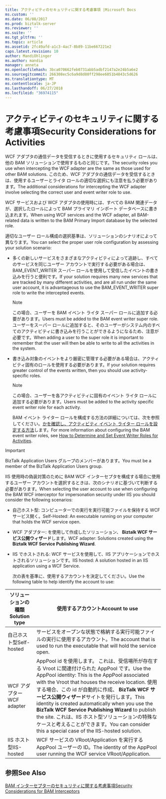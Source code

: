 ```yaml
---
title: アクティビティのセキュリティに関する考慮事項 |Microsoft Docs
ms.custom: ''
ms.date: 06/08/2017
ms.prod: biztalk-server
ms.reviewer: ''
ms.suite: ''
ms.tgt_pltfrm: ''
ms.topic: article
ms.assetid: 2fc49afd-a1c3-4ac7-8b89-11be667221e2
caps.latest.revision: 10
author: MandiOhlinger
ms.author: mandia
manager: anneta
ms.openlocfilehash: 3bca070662feb0731abb5adbf2147a2e24b5a6e2
ms.sourcegitcommit: 266308ec5c6a9d8d80ff298ee6051b4843c5d626
ms.translationtype: MT
ms.contentlocale: ja-JP
ms.lasthandoff: 06/27/2018
ms.locfileid: "36974115"
---
```

# <a name="security-considerations-for-activities"></a><span data-ttu-id="7d7af-102">アクティビティのセキュリティに関する考慮事項</span><span class="sxs-lookup"><span data-stu-id="7d7af-102">Security Considerations for Activities</span></span>
<span data-ttu-id="7d7af-103">WCF アダプタの通信データを受信するときに使用するセキュリティ ロールは、他の BAM ソリューションで使用するものと同じです。</span><span class="sxs-lookup"><span data-stu-id="7d7af-103">The security roles you use when intercepting the WCF adapter are the same as those used for other BAM solutions.</span></span> <span data-ttu-id="7d7af-104">このため、WCF アダプタの通信データを受信するときは、使用するユーザーとライタ ロールの適切な選択にも注意を払う必要があります。</span><span class="sxs-lookup"><span data-stu-id="7d7af-104">The additional considerations for intercepting the WCF adapter involve selecting the correct user and event writer role to use.</span></span>  
  
 <span data-ttu-id="7d7af-105">WCF サービスおよび WCF アダプタの使用時には、すべての BAM 関連データが、選択したロールによって BAM プライマリ インポート データベースに書き込まれます。</span><span class="sxs-lookup"><span data-stu-id="7d7af-105">When using WCF services and the WCF adapter, all BAM-related data is written to the BAM Primary Import database by the selected role.</span></span>  
  
 <span data-ttu-id="7d7af-106">適切なユーザー ロール構成の選択基準は、ソリューションのシナリオによって異なります。</span><span class="sxs-lookup"><span data-stu-id="7d7af-106">You can select the proper user role configuration by assessing your solution scenario:</span></span>  
  
- <span data-ttu-id="7d7af-107">多くの新しいサービスをさまざまなアクティビティによって追跡し、すべてのサービスを同じユーザー アカウントで実行する必要がある場合は、BAM_EVENT_WRITER スーパー ロールを使用して受信したイベントの書き込みを行うと便利です。</span><span class="sxs-lookup"><span data-stu-id="7d7af-107">If your solution requires many new services that are tracked by many different activities, and are all run under the same user account, it is advantageous to use the BAM_EVENT_WRITER super role to write the intercepted events.</span></span>  
  
  > [!NOTE]
  >  <span data-ttu-id="7d7af-108">この場合、ユーザーを BAM イベント ライタ スーパー ロールに追加する必要があります。</span><span class="sxs-lookup"><span data-stu-id="7d7af-108">Users must be added to the BAM event writer super role.</span></span> <span data-ttu-id="7d7af-109">ユーザーをスーパー ロールに追加すると、そのユーザーがシステム内のすべてのアクティビティに書き込みを行うことができるようになるため、注意が必要です。</span><span class="sxs-lookup"><span data-stu-id="7d7af-109">When adding a user to the super role it is important to remember that the user will then be able to write to all the activities in the system.</span></span>  
  
- <span data-ttu-id="7d7af-110">書き込み対象のイベントをより厳密に管理する必要がある場合は、アクティビティ固有のロールを使用する必要があります。</span><span class="sxs-lookup"><span data-stu-id="7d7af-110">If your solution requires greater control of the events written, then you should use activity-specific roles.</span></span>  
  
  > [!NOTE]
  >  <span data-ttu-id="7d7af-111">この場合、ユーザーを各アクティビティに固有のイベント ライタ ロールに追加する必要があります。</span><span class="sxs-lookup"><span data-stu-id="7d7af-111">Users must be added to the activity specific event writer role for each activity.</span></span>  
  
  <span data-ttu-id="7d7af-112">BAM イベント ライター ロールを構成する方法の詳細については、次を参照してください。[かを確認し、アクティビティ イベント ライター ロールを設定する方法](../core/how-to-determine-and-set-event-writer-roles-for-activities.md)します。</span><span class="sxs-lookup"><span data-stu-id="7d7af-112">For more information about configuring the BAM event writer roles, see [How to Determine and Set Event Writer Roles for Activities](../core/how-to-determine-and-set-event-writer-roles-for-activities.md).</span></span>  
  
> [!IMPORTANT]
>  <span data-ttu-id="7d7af-113">BizTalk Application Users グループのメンバーがあります。</span><span class="sxs-lookup"><span data-stu-id="7d7af-113">You must be a member of the BizTalk Application Users group.</span></span>  
  
 <span data-ttu-id="7d7af-114">IIS 使用時の偽装対策のために BAM WCF インターセプタを構成する場合に使用するユーザー アカウントを選択するときは、次のシナリオに基づいて判断する必要があります。</span><span class="sxs-lookup"><span data-stu-id="7d7af-114">When selecting the user account to use when configuring the BAM WCF interceptor for impersonation security under IIS you should consider the following scenarios:</span></span>  
  
- <span data-ttu-id="7d7af-115">自己ホスト型: コンピューターでの実行を実行可能ファイルを保持する WCF サービス開く。</span><span class="sxs-lookup"><span data-stu-id="7d7af-115">Self-Hosted: An executable running on your computer that holds the WCF service open.</span></span>  
  
- <span data-ttu-id="7d7af-116">WCF アダプター: を使用して作成したソリューション、 **Biztalk WCF サービス公開ウィザード**します。</span><span class="sxs-lookup"><span data-stu-id="7d7af-116">WCF adapter: Solutions created using the **Biztalk WCF Service Publishing Wizard**.</span></span>  
  
- <span data-ttu-id="7d7af-117">IIS でホストされる: WCF サービスを使用して、IIS アプリケーションでホストされるソリューションです。</span><span class="sxs-lookup"><span data-stu-id="7d7af-117">IIS hosted: A solution hosted in an IIS application using a WCF Service.</span></span>  
  
  <span data-ttu-id="7d7af-118">次の表を基準に、使用するアカウントを決定してください。</span><span class="sxs-lookup"><span data-stu-id="7d7af-118">Use the following table to help identify the account to use:</span></span>  
  
|<span data-ttu-id="7d7af-119">ソリューションの種類</span><span class="sxs-lookup"><span data-stu-id="7d7af-119">Solution type</span></span>|<span data-ttu-id="7d7af-120">使用するアカウント</span><span class="sxs-lookup"><span data-stu-id="7d7af-120">Account to use</span></span>|  
|-------------------|--------------------|  
|<span data-ttu-id="7d7af-121">自己ホスト型</span><span class="sxs-lookup"><span data-stu-id="7d7af-121">Self-hosted</span></span>|<span data-ttu-id="7d7af-122">サービスをオープンな状態で格納する実行可能ファイルの実行に使用するアカウント。</span><span class="sxs-lookup"><span data-stu-id="7d7af-122">The account that is used to run the executable that will hold the service open.</span></span>|  
|<span data-ttu-id="7d7af-123">WCF アダプター</span><span class="sxs-lookup"><span data-stu-id="7d7af-123">WCF adapter</span></span>|<span data-ttu-id="7d7af-124">AppPool id を使用します。 これは、受信場所が存在する Vroot に関連付けられた AppPool です。</span><span class="sxs-lookup"><span data-stu-id="7d7af-124">Use the AppPool identity: This is the AppPool associated with the Vroot that houses the receive location.</span></span> <span data-ttu-id="7d7af-125">使用する場合、この id が自動的に作成、 **BizTalk WCF サービス公開ウィザード**サイトを発行します。</span><span class="sxs-lookup"><span data-stu-id="7d7af-125">This identity is created automatically when you use the **BizTalk WCF Service Publishing Wizard** to publish the site.</span></span> <span data-ttu-id="7d7af-126">これは、IIS ホスト型ソリューションの特殊なケースと考えることができます。</span><span class="sxs-lookup"><span data-stu-id="7d7af-126">You can consider this a special case of the IIS-hosted solution.</span></span>|  
|<span data-ttu-id="7d7af-127">IIS ホスト型</span><span class="sxs-lookup"><span data-stu-id="7d7af-127">IIS-hosted</span></span>|<span data-ttu-id="7d7af-128">WCF サービスの VRoot/Application を実行する AppPool ユーザーの ID。</span><span class="sxs-lookup"><span data-stu-id="7d7af-128">The identity of the AppPool user running the WCF service VRoot/Application.</span></span>|  
  
## <a name="see-also"></a><span data-ttu-id="7d7af-129">参照</span><span class="sxs-lookup"><span data-stu-id="7d7af-129">See Also</span></span>  
 [<span data-ttu-id="7d7af-130">BAM インターセプターのセキュリティに関する考慮事項</span><span class="sxs-lookup"><span data-stu-id="7d7af-130">Security Considerations for BAM Interceptors</span></span>](../core/security-considerations-for-bam-interceptors.md)